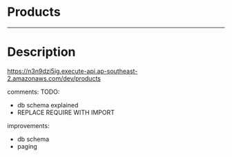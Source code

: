 # Products
--------------------------------------



# Description



https://n3n9dzi5ig.execute-api.ap-southeast-2.amazonaws.com/dev/products

comments:
TODO:
 - db schema explained
 - REPLACE REQUIRE WITH IMPORT

improvements: 
 - db schema
 - paging